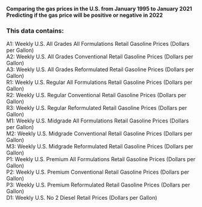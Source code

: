 
__Comparing the gas prices in the U.S. from January 1995 to January 2021__<br>
__Predicting if the gas price will be positive or negative in 2022__<br>

### This data contains: 
A1: Weekly U.S. All Grades All Formulations Retail Gasoline Prices (Dollars per Gallon)<br>
A2: Weekly U.S. All Grades Conventional Retail Gasoline Prices (Dollars per Gallon)<br>
A3: Weekly U.S. All Grades Reformulated Retail Gasoline Prices (Dollars per Gallon)<br>
R1: Weekly U.S. Regular All Formulations Retail Gasoline Prices (Dollars per Gallon)<br>
R2: Weekly U.S. Regular Conventional Retail Gasoline Prices (Dollars per Gallon)<br>
R3: Weekly U.S. Regular Reformulated Retail Gasoline Prices (Dollars per Gallon)<br>
M1: Weekly U.S. Midgrade All Formulations Retail Gasoline Prices (Dollars per Gallon)<br>
M2: Weekly U.S. Midgrade Conventional Retail Gasoline Prices (Dollars per Gallon)<br>
M3: Weekly U.S. Midgrade Reformulated Retail Gasoline Prices (Dollars per Gallon)<br>
P1: Weekly U.S. Premium All Formulations Retail Gasoline Prices (Dollars per Gallon)<br>
P2: Weekly U.S. Premium Conventional Retail Gasoline Prices (Dollars per Gallon)<br>
P3: Weekly U.S. Premium Reformulated Retail Gasoline Prices (Dollars per Gallon)<br>
D1: Weekly U.S. No 2 Diesel Retail Prices (Dollars per Gallon)<br>
